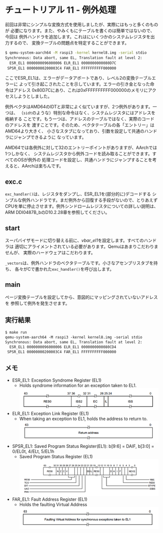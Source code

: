 # チュートリアル 11 - 例外処理

前回は非常にシンプルな変換方式を使用しましたが、実際にはもっと多くのものが
必要になります。また、やみくもにテーブルを書くのは簡単ではないので、今回は
例外ハンドラを追加します。これはにいくつかのシステムレジスタを出力するので、
変換テーブルの問題点を特定することができます。

```sh
$ qemu-system-aarch64 -M raspi3 -kernel kernel8.img -serial stdio
Synchronous: Data abort, same EL, Translation fault at level 2:
  ESR_EL1 0000000096000006 ELR_EL1 0000000000080D7C
 SPSR_EL1 00000000200003C4 FAR_EL1 FFFFFFFFFF000000
```

ここでESR_EL1は、エラーがデータアボートであり、レベル2の変換テーブルエラーに
よって引き起こされたことを示しています。エラーの引き金となった命令はアドレス
0x80D7Cにあり、これは0xFFFFFFFFFF000000のメモリにアクセスしようとしました。

例外ベクタはAMD64のIDTと非常によく似ていますが、2つ例外があります。一つは、
（`sidt`のような）特別な命令はなく、システムレジスタにはアドレスを格納する
ことです。もう一つは、アドレスのテーブルではなく、実際のコードのアドレスを
渡すことです。そのため、ベクタテーブルの各「エントリー」はAMD64より大きく、
小さなスタブになっており、引数を設定して共通のハンドラにジャンプできるように
なっています。

AMD64では各例外に対して32のエントリーポイントがありますが、AArchでは1つしかなく、
システムレジスタから例外コードを読み取ることができます。すべてのOSが例外の
処理コードを設定し、共通ハンドラにジャンプすることを考えると、AArchは楽ちんです。

## exc.c

`exc_handler()`は、レジスタをダンプし、ESR_EL1を(部分的に)デコードする
シンプルな例外ハンドラです。まだ例外から回復する手段がないので、とりあえず
CPUを単に停止させます。例外シンドロームレジスタについての詳しい説明は、ARM DDI0487B_bのD10.2.28章を参照してください。

## start

スーパバイザモードに切り替える前に、*vbar_el1*を設定します。すべてのハンドラは
適切にアライメントされている必要があります。Qemuはあまりこだわりませんが、
実際のハードウェアはこだわります。

`_vectors`は、例外ハンドラのベクタテーブルです。小さなアセンブリスタブを持ち、
各々がCで書かれた`exc_handler()`を呼び出します。

## main

ページ変換テーブルを設定してから、意図的にマッピングされていないアドレスを
参照して例外を発生させます。

## 実行結果

```
$ make run
qemu-system-aarch64 -M raspi3 -kernel kernel8.img -serial stdio
Synchronous: Data abort, same EL, Translation fault at level 2:
  ESR_EL1 0000000096000006 ELR_EL1 0000000000080CD4
 SPSR_EL1 00000000200003C4 FAR_EL1 FFFFFFFFFF000000
 ```

## メモ

- ESR_EL1: Exception Syndrome Register (EL1)
  - Holds syndrome information for an exception taken to EL1.
  ![ESR_EL1](img/esr_el1.png)
- ELR_EL1: Exception Link Register (EL1)
  - When taking an exception to EL1, holds the address to return to.
  ![ELR_EL1](img/elr_el1.png)
- SPSR_EL1: Saved Program Status Register(EL1): b[9:6] = DAIF, b[3:0] = 0/EL0t, 4/ELt, 5/EL1h
  - Saved Program Status Register (EL1)
  ![SPSR_EL1](img/spsr_el1.png)
- FAR_EL1: Fault Address Register (EL1)
  - Holds the faulting Virtual Address
  ![FAR_EL1](img/far_el1.png)
